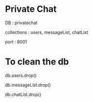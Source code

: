 Private Chat
============

DB : privatechat

collections : users, messageList, chatList

port : 8001


To clean the db
================

db.users.drop()

db.messageList.drop()

db.chatList.drop()
